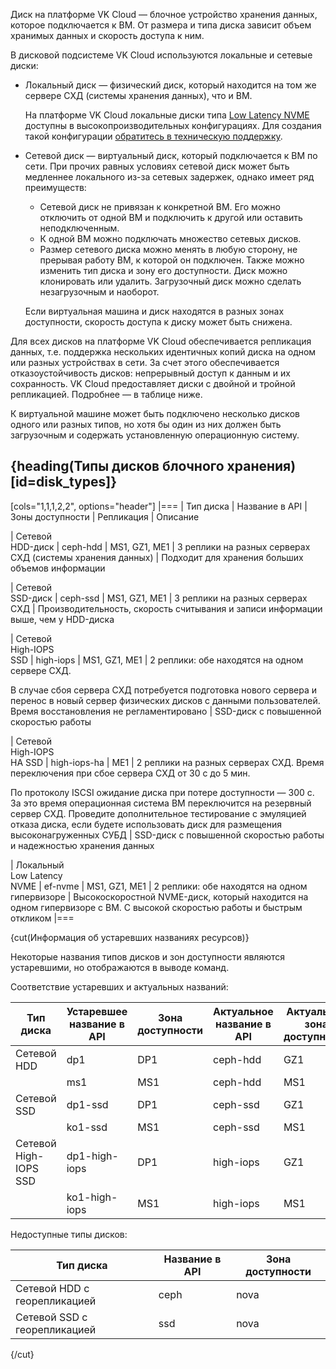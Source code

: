 Диск на платформе VK Cloud — блочное устройство хранения данных, которое подключается к ВМ. От размера и типа диска зависит объем хранимых данных и скорость доступа к ним.

В дисковой подсистеме VK Cloud используются локальные и сетевые диски:

- Локальный диск — физический диск, который находится на том же сервере СХД (системы хранения данных), что и ВМ.

   На платформе VK Cloud локальные диски типа [Low Latency NVME](#disk_types) доступны в высокопроизводительных конфигурациях. Для создания такой конфигурации [обратитесь в техническую поддержку](/ru/contacts).

- Сетевой диск — виртуальный диск, который подключается к ВМ по сети. При прочих равных условиях сетевой диск может быть медленнее локального из-за сетевых задержек, однако имеет ряд преимуществ:

  - Сетевой диск не привязан к конкретной ВМ. Его можно отключить от одной ВМ и подключить к другой или оставить неподключенным.
  - К одной ВМ можно подключать множество сетевых дисков.
  - Размер сетевого диска можно менять в любую сторону, не прерывая работу ВМ, к которой он подключен. Также можно изменить тип диска и зону его доступности. Диск можно клонировать или удалить. Загрузочный диск можно сделать незагрузочным и наоборот.

   <info>

   Если виртуальная машина и диск находятся в разных зонах доступности, скорость доступа к диску может быть снижена.

   </info>

Для всех дисков на платформе VK Cloud обеспечивается репликация данных, т.е. поддержка нескольких идентичных копий диска на одном или разных устройствах в сети. За счет этого обеспечивается отказоустойчивость дисков: непрерывный доступ к данным и их сохранность. VK Cloud предоставляет диски с двойной и тройной репликацией. Подробнее — в таблице ниже.

К виртуальной машине может быть подключено несколько дисков одного или разных типов, но хотя бы один из них должен быть загрузочным и содержать установленную операционную систему.

## {heading(Типы дисков блочного хранения)[id=disk_types]}

[cols="1,1,1,2,2", options="header"]
|===
| Тип диска
| Название в API
| Зоны доступности
| Репликация
| Описание

| Сетевой </br>HDD-диск
| ceph-hdd
| MS1, GZ1, ME1
| 3 реплики на разных серверах СХД (системы хранения данных)
| Подходит для хранения больших объемов информации

| Сетевой </br>SSD-диск
| ceph-ssd
| MS1, GZ1, ME1
| 3 реплики на разных серверах СХД
| Производительность, скорость считывания и записи информации выше, чем у HDD-диска

| Сетевой </br>High-IOPS </br>SSD
| high-iops
| MS1, GZ1, ME1
| 2 реплики: обе находятся на одном сервере СХД.

В случае сбоя сервера СХД потребуется подготовка нового сервера и перенос в новый сервер физических дисков с данными пользователей. Время восстановления не регламентировано
| SSD-диск с повышенной скоростью работы

| Сетевой </br>High-IOPS </br>HA SSD
| high-iops-ha
| ME1
| 2 реплики на разных серверах СХД. Время переключения при сбое сервера СХД от 30 с до 5 мин.

По протоколу ISCSI ожидание диска при потере доступности — 300 с. За это время операционная система ВМ переключится на резервный сервер СХД. Проведите дополнительное тестирование с эмуляцией отказа диска, если будете использовать диск для размещения высоконагруженных СУБД
| SSD-диск с повышенной скоростью работы и надежностью хранения данных

| Локальный </br>Low Latency </br>NVME
| ef-nvme
| MS1, GZ1, ME1
| 2 реплики: обе находятся на одном гипервизоре
| Высокоскоростной NVME-диск, который находится на одном гипервизоре с ВМ. С высокой скоростью работы и быстрым откликом
|===

{cut(Информация об устаревших названиях ресурсов)}

Некоторые названия типов дисков и зон доступности являются устаревшими, но отображаются в выводе команд.

Соответствие устаревших и актуальных названий:

|Тип диска| Устаревшее<br/>название в API   | Зона<br/>доступности | Актуальное<br/>название в API | Актуальная зона<br/>доступности |
|---------|-----------------------------|------------------|---------------------------|-----------------------------|
| Сетевой HDD | dp1                     | DP1              | ceph-hdd                  | GZ1                         |
|             | ms1                     | MS1              | ceph-hdd                  | MS1                         |
| Сетевой SSD | dp1-ssd                 | DP1              | ceph-ssd                  | GZ1                         |
|             | ko1-ssd                 | MS1              | ceph-ssd                  | MS1                         |
| Сетевой High-IOPS SSD | dp1-high-iops | DP1              | high-iops                 | GZ1                         |
|                       | ko1-high-iops | MS1              | high-iops                 | MS1                         |

Недоступные типы дисков:

|Тип диска| Название в API     | Зона доступности |
|---------|--------------------|------------------|
| Сетевой HDD с георепликацией | ceph   | nova    |
| Сетевой SSD с георепликацией | ssd    | nova    |

{/cut}
